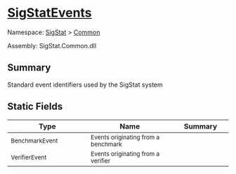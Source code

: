 # [SigStatEvents](./SigStatEvents.md)

Namespace: [SigStat]() > [Common](./README.md)

Assembly: SigStat.Common.dll

## Summary
Standard event identifiers used by the SigStat system

## Static Fields

| Type | Name | Summary | 
| --- | --- | --- | 
| <sub>BenchmarkEvent</sub><img width=200/>  | <sub>Events originating from a benchmark</sub><img width=200/>  | <img width=200/>  | <br>
| <sub>VerifierEvent</sub><img width=200/>  | <sub>Events originating from a verifier</sub><img width=200/>  | <img width=200/>  | <br>


